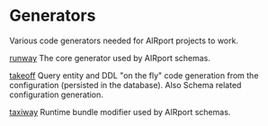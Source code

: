 # Generators
Various code generators needed for AIRport projects to work.

[runway](./runway)
The core generator used by AIRport schemas.

[takeoff](./takeoff)
Query entity and DDL "on the fly" code generation from the
configuration (persisted in the database).
Also Schema related configuration generation.

[taxiway](./taxiway)
Runtime bundle modifier used by AIRport schemas.
